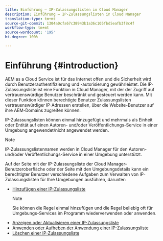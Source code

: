 ```yaml
---
title: Einführung – IP-Zulassungslisten in Cloud Manager
description: Einführung – IP-Zulassungslisten in Cloud Manager
translation-type: tm+mt
source-git-commit: 1304a0cfa67c38943b1a36c105fbd5eafb3f8c4f
workflow-type: tm+mt
source-wordcount: '195'
ht-degree: 100%

---
```



# Einführung {#introduction}

AEM as a Cloud Service ist für das Internet offen und die Sicherheit wird durch Benutzerauthentifizierung und -autorisierung gewährleistet. Die IP-Zulassungsliste ist eine Funktion in Cloud Manager, mit der der Zugriff auf vertrauenswürdige Benutzer beschränkt und gesteuert werden kann. Mit dieser Funktion können berechtigte Benutzer Zulassungslisten vertrauenswürdiger IP-Adressen erstellen, über die Website-Benutzer auf ihre AEM-Domains zugreifen können.

IP-Zulassungslisten können einmal hinzugefügt und mehrmals als Einheit oder Entität auf einen Autoren- und/oder Veröffentlichungs-Service in einer Umgebung angewendet/nicht angewendet werden.

>[!NOTE]
>IP-Zulassungslistennamen werden in Cloud Manager für den Autoren- und/oder Veröffentlichungs-Service in einer Umgebung unterstützt.

Auf der Seite mit der IP-Zulassungsliste der Cloud Manager-Benutzeroberfläche oder der Seite mit den Umgebungsdetails kann ein berechtigter Benutzer verschiedene Aufgaben zum Verwalten von IP-Zulassungslisten für Ihre Umgebungen ausführen, darunter:

* [Hinzufügen einer IP-Zulassungsliste](/help/implementing/cloud-manager/ip-allow-lists/add-ip-allow-lists.md)
   >[!NOTE]
   > Sie können die Regel einmal hinzufügen und die Regel beliebig oft für Umgebungs-Services im Programm wiederverwenden oder anwenden.
* [Anzeigen oder Aktualisieren einer IP-Zulassungsliste](/help/implementing/cloud-manager/ip-allow-lists/view-update-ip-allow-list.md)
* [Anwenden oder Aufheben der Anwendung einer IP-Zulassungsliste](/help/implementing/cloud-manager/ip-allow-lists/apply-allow-list.md)
* [Löschen einer IP-Zulassungsliste](/help/implementing/cloud-manager/ip-allow-lists/delete-ip-allow-list.md)
